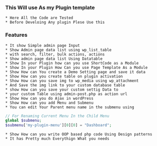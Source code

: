 ### This Will use As my Plugin template
	* Here All the Code are Tested
	* Before Develoing Any plugin Plese Use this

### Features
	* It show Simple admin page Input 
	* Show Admin page data list using wp_list_table
	* with search, filter, bulk actions, actions
	* Show admin page data list Using Datatable
	* Show In your Plugin how can you use ShortCode as a Module
	* Show In your Plugin How Can you use Page Template As a Module
	* Show How can You create a Demo Setting page and save it data
	* Show How can you create table on plugin activation
	* Show How can you save img to wp_media using wp_attachment 
	* And Save the img link to your custom database table
	* show How can you save your custom settig Data to 
	* your custom Table using admin-post.php as action url
	* Show How can you do Ajax in wordPress
	* Show How can you add Menu and Submenu 
	* You can edit Your Parent menu name in the submenu using 

```php
// For Renaming Current Menu In the Child Menu
global $submenu;
$submenu['my-plugin-menu'][0][0] = "Dashboard";
```
	* Show How can you write OOP based php code Using Design patterns
	* It has Pretty much Everythign What you needs
